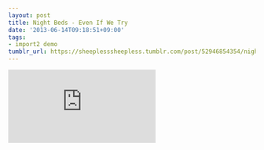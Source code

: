 ```yaml
---
layout: post
title: Night Beds - Even If We Try
date: '2013-06-14T09:18:51+09:00'
tags:
- import2 demo
tumblr_url: https://sheeplesssheepless.tumblr.com/post/52946854354/night-beds-even-if-we-try
---
```

<iframe src="https://www.youtube.com/embed/QC0bNPs-ahU" frameborder="0"></iframe>

